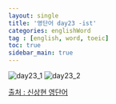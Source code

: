 ```yaml
---
layout: single
title: '영단어 day23 -ist'
categories: englishWord
tag : [english, word, toeic]
toc: true
sidebar_main: true
---
```



![day23_1](https://ingu627.github.io/images/english/day23_1.jpg)
![day23_2](https://ingu627.github.io/images/english/day23_2.jpg)



[출처 : 신상현 영단어](https://www.aladin.co.kr/shop/wproduct.aspx?ItemId=126278788)